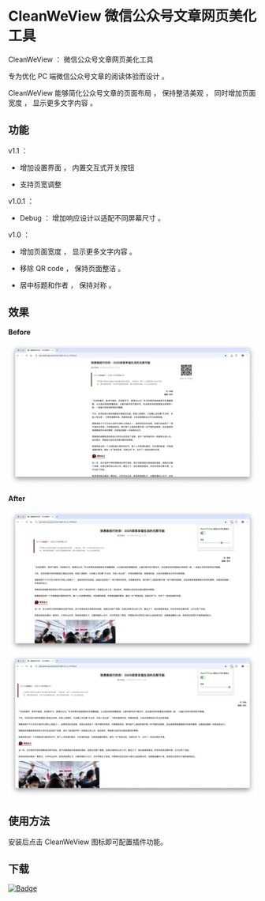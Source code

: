 # CleanWeView 微信公众号文章网页美化工具

CleanWeView ： 微信公众号文章网页美化工具

专为优化 PC 端微信公众号文章的阅读体验而设计 。

CleanWeView 能够简化公众号文章的页面布局 ， 保持整洁美观 ， 同时增加页面宽度 ， 显示更多文字内容 。

## 功能

v1.1 ：

- 增加设置界面 ， 内置交互式开关按钮

- 支持页宽调整

v1.0.1 ：

- Debug ： 增加响应设计以适配不同屏幕尺寸 。

v1.0 ：

- 增加页面宽度 ， 显示更多文字内容 。

- 移除 QR code ， 保持页面整洁 。

- 居中标题和作者 ， 保持对称 。

## 效果

**Before**

<img src=".\promo\before.png" style="zoom:80%;" />

**After**

<img src=".\promo\after.png" style="zoom:80%;" />

<img src=".\promo\after1.png" style="zoom:80%;" />

## 使用方法

安装后点击 CleanWeView 图标即可配置插件功能。

## 下载

[![Badge](./promo/badge.png)](https://chromewebstore.google.com/detail/cleanweview/gcfpfeiboojafinlacpiapddfbabnlkk)
